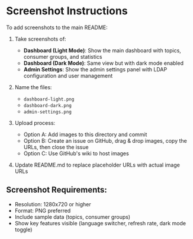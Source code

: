 # Screenshot Instructions

To add screenshots to the main README:

1. Take screenshots of:
   - **Dashboard (Light Mode)**: Show the main dashboard with topics, consumer groups, and statistics
   - **Dashboard (Dark Mode)**: Same view but with dark mode enabled
   - **Admin Settings**: Show the admin settings panel with LDAP configuration and user management

2. Name the files:
   - `dashboard-light.png`
   - `dashboard-dark.png`
   - `admin-settings.png`

3. Upload process:
   - Option A: Add images to this directory and commit
   - Option B: Create an issue on GitHub, drag & drop images, copy the URLs, then close the issue
   - Option C: Use GitHub's wiki to host images

4. Update README.md to replace placeholder URLs with actual image URLs

## Screenshot Requirements:
- Resolution: 1280x720 or higher
- Format: PNG preferred
- Include sample data (topics, consumer groups)
- Show key features visible (language switcher, refresh rate, dark mode toggle)